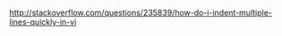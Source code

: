 [category]: git
[keywords]: git,github,ssh
[source]: https://help.github.com/articles/generating-ssh-keys/
[date]: 2014-10-22


http://stackoverflow.com/questions/235839/how-do-i-indent-multiple-lines-quickly-in-vi
